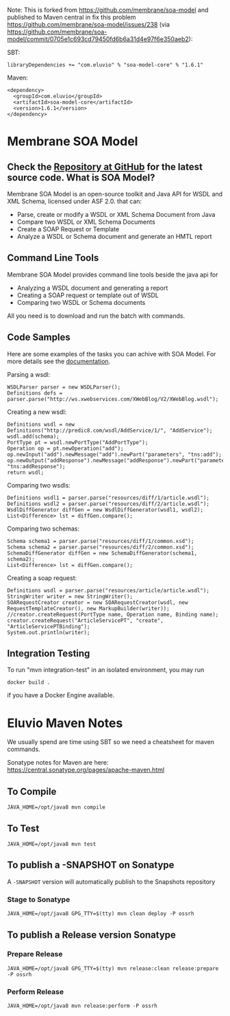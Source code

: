 Note: This is forked from https://github.com/membrane/soa-model and published to Maven central in fix this problem https://github.com/membrane/soa-model/issues/238 (via https://github.com/membrane/soa-model/commit/0705e1c693cd79450fd6b6a31d4e97f6e350aeb2):

SBT:

    libraryDependencies += "com.eluvio" % "soa-model-core" % "1.6.1"

Maven:

    <dependency>
      <groupId>com.eluvio</groupId>
      <artifactId>soa-model-core</artifactId>
      <version>1.6.1</version>
    </dependency>


Membrane SOA Model 
==================
Check the [Repository at GitHub](https://github.com/membrane/soa-model) for the latest source code.
What is SOA Model?
-
Membrane SOA Model is an open-source toolkit and Java API for WSDL and XML Schema, licensed under ASF 2.0. that can:

- Parse, create or modify a WSDL or XML Schema Document from Java
- Compare two WSDL or XML Schema Documents
- Create a SOAP Request or Template
- Analyze a WSDL or Schema document and generate an HMTL report

Command Line Tools
------------------
Membrane SOA Model provides command line tools beside the java api for

- Analyzing a WSDL document and generating a report
- Creating a SOAP request or template out of WSDL
- Comparing two WSDL or Schema documents

All you need is to download and run the batch with commands.

Code Samples
-----------
Here are some examples of the tasks you can achive with SOA Model.
For more details see the [documentation](http://membrane-soa.org/soa-model-doc/).

Parsing a wsdl:

    WSDLParser parser = new WSDLParser();
    Definitions defs = parser.parse("http://ws.xwebservices.com/XWebBlog/V2/XWebBlog.wsdl");

Creating a new wsdl:

    Definitions wsdl = new Definitions("http://predic8.com/wsdl/AddService/1/", "AddService");
    wsdl.add(schema);
    PortType pt = wsdl.newPortType("AddPortType");
    Operation op = pt.newOperation("add");
    op.newInput("add").newMessage("add").newPart("parameters", "tns:add");
    op.newOutput("addResponse").newMessage("addResponse").newPart("parameters", "tns:addResponse");
    return wsdl;
Comparing two wsdls:

    Definitions wsdl1 = parser.parse("resources/diff/1/article.wsdl");
    Definitions wsdl2 = parser.parse("resources/diff/2/article.wsdl");
    WsdlDiffGenerator diffGen = new WsdlDiffGenerator(wsdl1, wsdl2);
    List<Difference> lst = diffGen.compare();
Comparing two schemas:

    Schema schema1 = parser.parse("resources/diff/1/common.xsd"); 
    Schema schema2 = parser.parse("resources/diff/2/common.xsd");
    SchemaDiffGenerator diffGen = new SchemaDiffGenerator(schema1, schema2);
    List<Difference> lst = diffGen.compare();
Creating a soap request:

    Definitions wsdl = parser.parse("resources/article/article.wsdl");
    StringWriter writer = new StringWriter();
    SOARequestCreator creator = new SOARequestCreator(wsdl, new RequestTemplateCreator(), new MarkupBuilder(writer));
    //creator.createRequest(PortType name, Operation name, Binding name);
    creator.createRequest("ArticleServicePT", "create", "ArticleServicePTBinding");
    System.out.println(writer);

Integration Testing
-------------------

To run "mvn integration-test" in an isolated environment, you may run

    docker build .

if you have a Docker Engine available.



# Eluvio Maven Notes

We usually spend are time using SBT so we need a cheatsheet for maven commands.

Sonatype notes for Maven are here: https://central.sonatype.org/pages/apache-maven.html

## To Compile

    JAVA_HOME=/opt/java8 mvn compile
    
## To Test

    JAVA_HOME=/opt/java8 mvn test
    
## To publish a -SNAPSHOT on Sonatype

A `-SNAPSHOT` version will automatically publish to the Snapshots repository

### Stage to Sonatype

    JAVA_HOME=/opt/java8 GPG_TTY=$(tty) mvn clean deploy -P ossrh

## To publish a Release version Sonatype

### Prepare Release

    JAVA_HOME=/opt/java8 GPG_TTY=$(tty) mvn release:clean release:prepare -P ossrh

### Perform Release

    JAVA_HOME=/opt/java8 mvn release:perform -P ossrh
